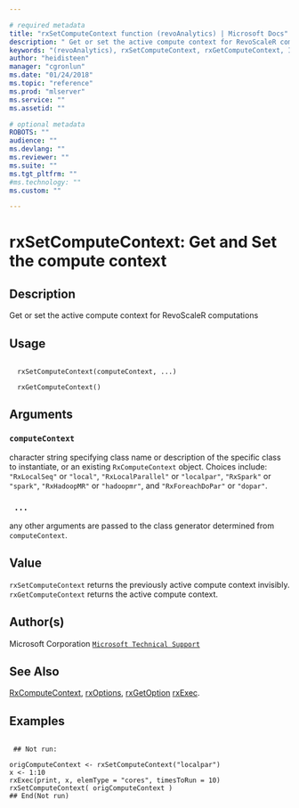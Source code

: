 ```yaml
--- 

# required metadata 
title: "rxSetComputeContext function (revoAnalytics) | Microsoft Docs" 
description: " Get or set the active compute context for RevoScaleR computations " 
keywords: "(revoAnalytics), rxSetComputeContext, rxGetComputeContext, IO" 
author: "heidisteen" 
manager: "cgronlun" 
ms.date: "01/24/2018" 
ms.topic: "reference" 
ms.prod: "mlserver" 
ms.service: "" 
ms.assetid: "" 

# optional metadata 
ROBOTS: "" 
audience: "" 
ms.devlang: "" 
ms.reviewer: "" 
ms.suite: "" 
ms.tgt_pltfrm: "" 
#ms.technology: "" 
ms.custom: "" 

--- 
```




 # rxSetComputeContext: Get and Set the compute context 
 ## Description

Get or set the active compute context for RevoScaleR computations


 ## Usage

```   

  rxSetComputeContext(computeContext, ...) 

  rxGetComputeContext() 

```

 ## Arguments



 ### `computeContext`
 character string specifying class name or description of the specific  class to instantiate, or an existing `RxComputeContext` object.  Choices include: `"RxLocalSeq"` or `"local"`, `"RxLocalParallel"` or `"localpar"`,  `"RxSpark"` or `"spark"`,  `"RxHadoopMR"` or `"hadoopmr"`,    and `"RxForeachDoPar"` or `"dopar"`. 



 ### ` ...`
 any other arguments are passed to the class generator determined from `computeContext`. 




 ## Value

`rxSetComputeContext` returns the previously active compute context invisibly.
`rxGetComputeContext` returns the active compute context.



 ## Author(s)
 Microsoft Corporation [`Microsoft Technical Support`](https://go.microsoft.com/fwlink/?LinkID=698556&clcid=0x409)


 ## See Also

[RxComputeContext](RxComputeContext.md),
[rxOptions](rxOptions.md),
[rxGetOption](rxOptions.md)
[rxExec](rxExec.md).

 ## Examples

 ```

  ## Not run:

origComputeContext <- rxSetComputeContext("localpar")
x <- 1:10
rxExec(print, x, elemType = "cores", timesToRun = 10)
rxSetComputeContext( origComputeContext )
 ## End(Not run) 
```



